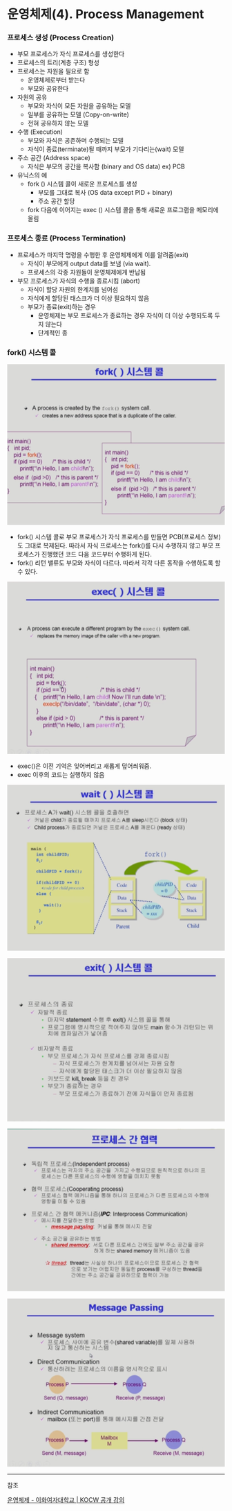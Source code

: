 # 운영체제(4). Process Management

### 프로세스 생성 (Process Creation)

- 부모 프로세스가 자식 프로세스를 생성한다
- 프로세스의 트리(계층 구조) 형성
- 프로세스는 자원을 필요로 함
    - 운영체제로부터 받는다
    - 부모와 공유한다
- 자원의 공유
    - 부모와 자식이 모든 자원을 공유하는 모델
    - 일부를 공유하는 모델 (Copy-on-write)
    - 전혀 공유하지 않는 모델
- 수행 (Execution)
    - 부모와 자식은 공존하며 수행되는 모델
    - 자식이 종료(terminate)될 때까지 부모가 기다리는(wait) 모델
- 주소 공간 (Address space)
    - 자식은 부모의 공간을 복사함 (binary and OS data) ex) PCB
- 유닉스의 예
    - fork () 시스템 콜이 새로운 프로세스를 생성
        - 부모를 그대로 복사 (OS data except PID + binary)
        - 주소 공간 할당
    - fork 다음에 이어지는 exec () 시스템 콜을 통해 새로운 프로그램을 메모리에 올림
    

### 프로세스 종료 (Process Termination)

- 프로세스가 마지막 명령을 수행한 후 운영체제에게 이를 알려줌(exit)
    - 자식이 부모에게 output data를 보냄 (via wait).
    - 프로세스의 각종 자원들이 운영체제에게 반납됨
- 부모 프로세스가 자식의 수행을 종료시킴 (abort)
    - 자식이 할당 자원의 한계치를 넘어섬
    - 자식에게 할당된 태스크가 더 이상 필요하지 않음
    - 부모가 종료(exit)하는 경우
        - 운영체제는 부모 프로세스가 종료하는 경우 자식이 더 이상 수행되도록 두지 않는다
        - 단계적인 종

### fork() 시스템 콜

![Untitled](images/Untitled.png)

- fork() 시스템 콜로 부모 프로세스가 자식 프로세스를 만들면 PCB(프로세스 정보)도 그대로 복제된다. 따라서 자식 프로세스는 fork()를 다시 수행하지 않고 부모 프로세스가 진행했던 코드 다음 코드부터 수행하게 된다.
- fork() 리턴 밸류도 부모와 자식이 다르다. 따라서 각각 다른 동작을 수행하도록 할 수 있다.

![Untitled](images/Untitled%201.png)

- exec()은 이전 기억은 잊어버리고 새롭게 덮어씌워줌.
- exec 이후의 코드는 실행하지 않음

![Untitled](images/Untitled%202.png)

![Untitled](images/Untitled%203.png)

![Untitled](images/Untitled%204.png)

![Untitled](images/Untitled%205.png)

---

참조

[운영체제 - 이화여자대학교 | KOCW 공개 강의](http://www.kocw.net/home/search/kemView.do?kemId=1046323)